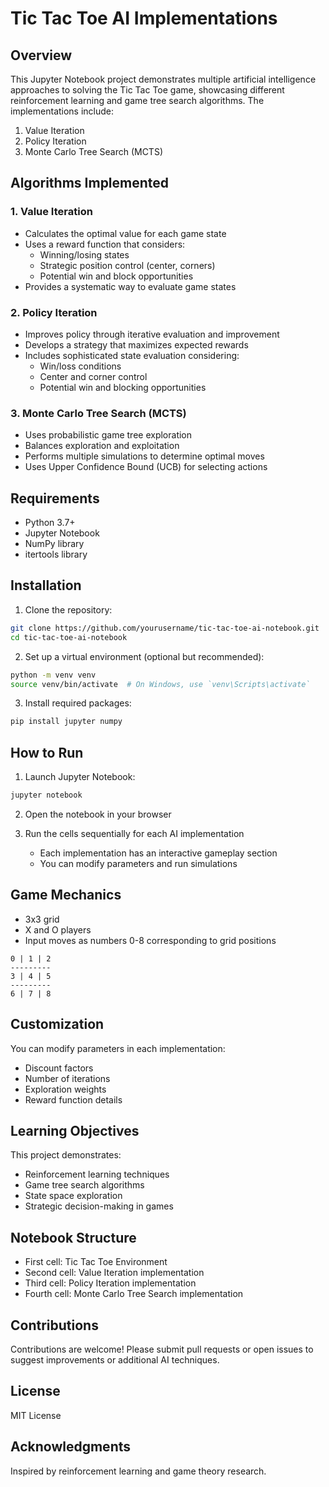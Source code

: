 # Tic Tac Toe AI Implementations

## Overview

This Jupyter Notebook project demonstrates multiple artificial intelligence approaches to solving the Tic Tac Toe game, showcasing different reinforcement learning and game tree search algorithms. The implementations include:

1. Value Iteration
2. Policy Iteration
3. Monte Carlo Tree Search (MCTS)

## Algorithms Implemented

### 1. Value Iteration
- Calculates the optimal value for each game state
- Uses a reward function that considers:
  - Winning/losing states
  - Strategic position control (center, corners)
  - Potential win and block opportunities
- Provides a systematic way to evaluate game states

### 2. Policy Iteration
- Improves policy through iterative evaluation and improvement
- Develops a strategy that maximizes expected rewards
- Includes sophisticated state evaluation considering:
  - Win/loss conditions
  - Center and corner control
  - Potential win and blocking opportunities

### 3. Monte Carlo Tree Search (MCTS)
- Uses probabilistic game tree exploration
- Balances exploration and exploitation
- Performs multiple simulations to determine optimal moves
- Uses Upper Confidence Bound (UCB) for selecting actions

## Requirements

- Python 3.7+
- Jupyter Notebook
- NumPy library
- itertools library

## Installation

1. Clone the repository:
```bash
git clone https://github.com/yourusername/tic-tac-toe-ai-notebook.git
cd tic-tac-toe-ai-notebook
```

2. Set up a virtual environment (optional but recommended):
```bash
python -m venv venv
source venv/bin/activate  # On Windows, use `venv\Scripts\activate`
```

3. Install required packages:
```bash
pip install jupyter numpy
```

## How to Run

1. Launch Jupyter Notebook:
```bash
jupyter notebook
```

2. Open the notebook in your browser

3. Run the cells sequentially for each AI implementation
   - Each implementation has an interactive gameplay section
   - You can modify parameters and run simulations

## Game Mechanics

- 3x3 grid
- X and O players
- Input moves as numbers 0-8 corresponding to grid positions

```
0 | 1 | 2
---------
3 | 4 | 5
---------
6 | 7 | 8
```

## Customization

You can modify parameters in each implementation:
- Discount factors
- Number of iterations
- Exploration weights
- Reward function details

## Learning Objectives

This project demonstrates:
- Reinforcement learning techniques
- Game tree search algorithms
- State space exploration
- Strategic decision-making in games

## Notebook Structure

- First cell: Tic Tac Toe Environment
- Second cell: Value Iteration implementation
- Third cell: Policy Iteration implementation
- Fourth cell: Monte Carlo Tree Search implementation

## Contributions

Contributions are welcome! Please submit pull requests or open issues to suggest improvements or additional AI techniques.

## License

MIT License

## Acknowledgments

Inspired by reinforcement learning and game theory research.
